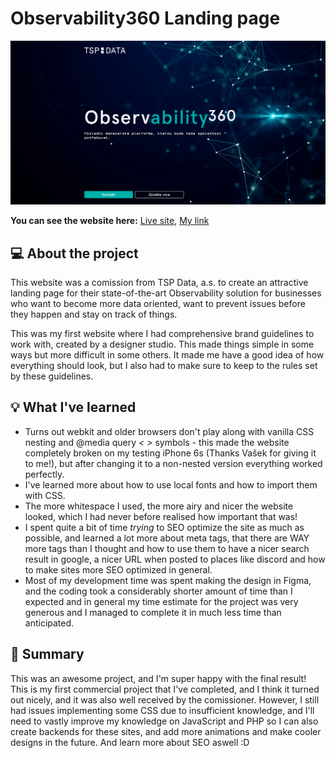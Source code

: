 # Observability360 Landing page
![Hero Design](https://github.com/Michal-Skoula/TSP-Data-Observability360/blob/master/assets/readme/readme_img.png)

**You can see the website here:** [Live site](https://tspdata.cz/observability), [My link](https://obs360.michalskoula.com)

## 💻 About the project
This website was a comission from TSP Data, a.s. to create an attractive landing page for their state-of-the-art Observability solution for businesses who want to become more data oriented, want to prevent issues before they happen and stay on track of things.

This was my first website where I had comprehensive brand guidelines to work with, created by a designer studio. This made things simple in some ways but more difficult in some others. It made me have a good idea of how everything should look, but I also had to make sure to keep to the rules set by these guidelines.

## 💡 What I've learned
- Turns out webkit and older browsers don't play along with vanilla CSS nesting and @media query *< >* symbols - this made the website completely broken on my testing iPhone 6s (Thanks Vašek for giving it to me!), but after changing it to a non-nested version everything worked perfectly.
- I've learned more about how to use local fonts and how to import them with CSS.
- The more whitespace I used, the more airy and nicer the website looked, which I had never before realised how important that was!
- I spent quite a bit of time *trying* to SEO optimize the site as much as possible, and learned a lot more about meta tags, that there are WAY more tags than I thought and how to use them to have a nicer search result in google, a nicer URL when posted to places like discord and how to make sites more SEO optimized in general.
- Most of my development time was spent making the design in Figma, and the coding took a considerably shorter amount of time than I expected and in general my time estimate for the project was very generous and I managed to complete it in much less time than anticipated.

## 📒 Summary
This was an awesome project, and I'm super happy with the final result! This is my first commercial project that I've completed, and I think it turned out nicely, and it was also well received by the comissioner. However, I still had issues implementing some CSS due to insufficient knowledge, and I'll need to vastly improve my knowledge on JavaScript and PHP so I can also create backends for these sites, and add more animations and make cooler designs in the future. And learn more about SEO aswell :D